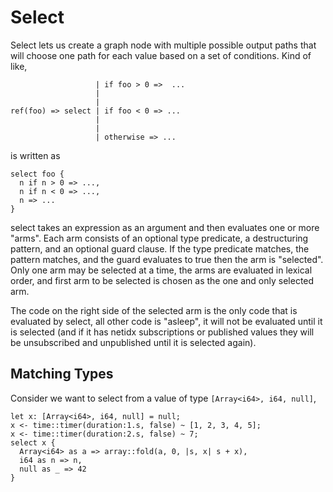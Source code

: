 # Select

Select lets us create a graph node with multiple possible output paths that
will choose one path for each value based on a set of conditions. Kind of like,

```
                   | if foo > 0 =>  ...
                   |
                   |
ref(foo) => select | if foo < 0 => ...
                   |
                   |
                   | otherwise => ...
```

is written as

```
select foo {
  n if n > 0 => ...,
  n if n < 0 => ...,
  n => ...
}
```

select takes an expression as an argument and then evaluates one or more "arms".
Each arm consists of an optional type predicate, a destructuring pattern, and an
optional guard clause. If the type predicate matches, the pattern matches, and
the guard evaluates to true then the arm is "selected". Only one arm may be
selected at a time, the arms are evaluated in lexical order, and first arm to be
selected is chosen as the one and only selected arm.

The code on the right side of the selected arm is the only code that is
evaluated by select, all other code is "asleep", it will not be evaluated
until it is selected (and if it has netidx subscriptions or published values
they will be unsubscribed and unpublished until it is selected again).

## Matching Types

Consider we want to select from a value of type `[Array<i64>, i64, null]`,

```
let x: [Array<i64>, i64, null] = null;
x <- time::timer(duration:1.s, false) ~ [1, 2, 3, 4, 5];
x <- time::timer(duration:2.s, false) ~ 7;
select x {
  Array<i64> as a => array::fold(a, 0, |s, x| s + x),
  i64 as n => n,
  null as _ => 42
}
```
